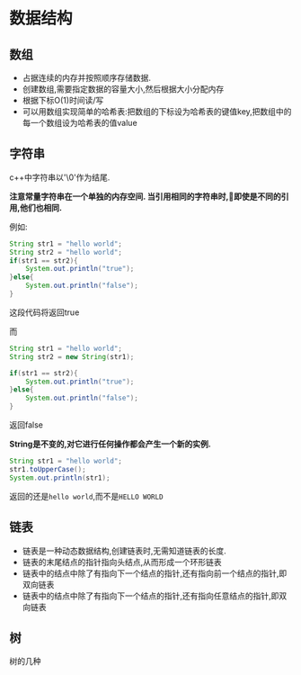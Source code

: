 # 数据结构

## 数组
- 占据连续的内存并按照顺序存储数据.
- 创建数组,需要指定数据的容量大小,然后根据大小分配内存
- 根据下标O(1)时间读/写
- 可以用数组实现简单的哈希表:把数组的下标设为哈希表的键值key,把数组中的每一个数组设为哈希表的值value

## 字符串

c++中字符串以'\0'作为结尾.

**注意常量字符串在一个单独的内存空间.
当引用相同的字符串时,即使是不同的引用,他们也相同.**

例如:

```java
String str1 = "hello world";
String str2 = "hello world";
if(str1 == str2){
    System.out.println("true");
}else{
    System.out.println("false");
}
```

这段代码将返回true

而

```java
String str1 = "hello world";
String str2 = new String(str1);

if(str1 == str2){
    System.out.println("true");
}else{
    System.out.println("false");
}
```
返回false

**String是不变的,对它进行任何操作都会产生一个新的实例.**

```java
String str1 = "hello world";
str1.toUpperCase();
System.out.println(str1);
```

返回的还是`hello world`,而不是`HELLO WORLD`

## 链表

- 链表是一种动态数据结构,创建链表时,无需知道链表的长度.
- 链表的末尾结点的指针指向头结点,从而形成一个环形链表
- 链表中的结点中除了有指向下一个结点的指针,还有指向前一个结点的指针,即双向链表
- 链表中的结点中除了有指向下一个结点的指针,还有指向任意结点的指针,即双向链表

## 树

树的几种